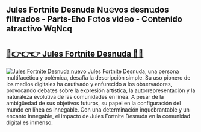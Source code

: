 ## Jules Fortnite Desnuda N𝚞𝚎vos desn𝚞dos filtr𝚊dos - Parts-Eho F𝚘tos vid𝚎o - C𝚘ntenido atr𝚊ctivo WqNcq

# <h2><a href="http://mbc7o1.tromn.icu/?c=Jules+Fortnite+Desnuda">🔗👉👉👉 Jules Fortnite Desnuda 🔗🔗</a></h2>

[![Jules Fortnite Desnuda nuevo](https://i.imgur.com/pEAQMta.gif)](http://mbc7o1.tromn.icu/?c=Jules+Fortnite+Desnuda)
Jules Fortnite Desnuda, una persona multifacética y polémica, desafía la descripción simple. Su uso pionero de los medios digitales ha cautivado y enfurecido a los observadores, provocando debates sobre la expresión artística, la autorrepresentación y la naturaleza evolutiva de las comunidades en línea. A pesar de la ambigüedad de sus objetivos futuros, su papel en la configuración del mundo en línea es innegable. Con una determinación inquebrantable y un encanto innegable, el impacto de Jules Fortnite Desnuda en la comunidad digital es inmenso.
